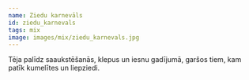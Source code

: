 ```yaml
---
name: Ziedu karnevāls
id: ziedu_karnevals
tags: mix
image: images/mix/ziedu_karnevals.jpg
---
```

Tēja palīdz saaukstēšanās, klepus un iesnu gadījumā, garšos tiem, kam patīk kumelītes un liepziedi.